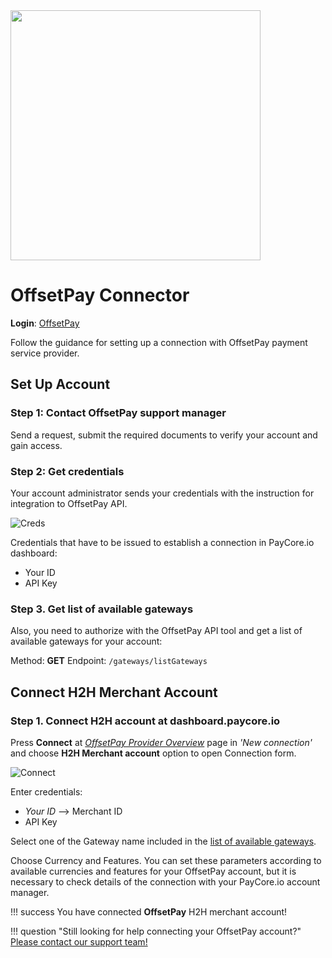 <img src="https://static.openfintech.io/payment_providers/offsetpay/logo.png?w=400" width="400px" >

# OffsetPay Connector

**Login**: [OffsetPay](https://app.offsetpay.com/do/login)

Follow the guidance for setting up a connection with OffsetPay payment service provider.

## Set Up Account

### Step 1: Contact OffsetPay support manager

Send a request, submit the required documents to verify your account and gain access.

### Step 2: Get credentials

Your account administrator sends your credentials with the instruction for integration to OffsetPay API.

![Creds](images/credentials.png)

Credentials that have to be issued to establish a connection in PayCore.io dashboard:

* Your ID
* API Key

### Step 3. Get list of available gateways

Also, you need to authorize with the OffsetPay API tool and get a list of available gateways for your account:

Method: **GET**
Endpoint: `/gateways/listGateways`

## Connect H2H Merchant Account

### Step 1. Connect H2H account at dashboard.paycore.io

Press **Connect** at [*OffsetPay Provider Overview*](https://dashboard.paycore.io/connect-directory/payment-providers/offsetpay/general) page in *'New connection'* and choose **H2H Merchant account** option to open Connection form.

![Connect](images/h2h-merchant-account.png)

Enter credentials:

* *Your ID* --> Merchant ID
* API Key

Select one of the Gateway name included in the [list of available gateways](#step-3-get-list-of-available-gateways).

[//]: # (Choose Test Mode for test connection with OffsetPay.)

Choose Currency and Features. You can set these parameters according to available currencies and features for your OffsetPay account, but it is necessary to check details of the connection with your PayCore.io account manager.

!!! success
    You have connected **OffsetPay** H2H merchant account!

!!! question "Still looking for help connecting your OffsetPay account?"
    [Please contact our support team!](mailto:support@paycore.io)
